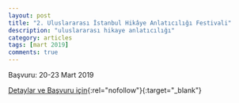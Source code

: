 ```yaml
---
layout: post
title: "2. Uluslararası İstanbul Hikâye Anlatıcılığı Festivali"
description: "uluslararası hikaye anlatıcılığı"
category: articles
tags: [mart 2019]
comments: true
---
```


Başvuru: 20-23 Mart 2019

[Detaylar ve Başvuru için](https://kayiprihtim.com/haberler/etkinlik/2-uluslararasi-i%CC%87stanbul-hikaye-anlaticiligi-festivali-basliyor/?utm_source=edebiyatyarismalari.com&utm_medium=affiliate){:rel="nofollow"}{:target="_blank"}